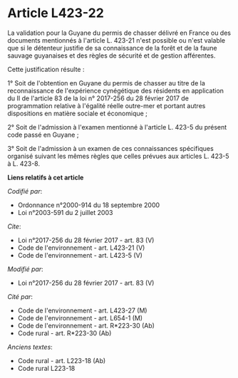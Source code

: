 # Article L423-22

La validation pour la Guyane du permis de chasser délivré en France ou des documents mentionnés à l'article L. 423-21 n'est
possible ou n'est valable que si le détenteur justifie de sa connaissance de la forêt et de la faune sauvage guyanaises et
des règles de sécurité et de gestion afférentes. 

Cette justification résulte : 

1° Soit de l'obtention en Guyane du permis de chasser au titre de la reconnaissance de l'expérience cynégétique des résidents
en application du II de l'article 83 de la loi n° 2017-256 du 28 février 2017 de programmation relative à l'égalité réelle
outre-mer et portant autres dispositions en matière sociale et économique ; 

2° Soit de l'admission à l'examen mentionné à l'article L. 423-5 du présent code passé en Guyane ; 

3° Soit de l'admission à un examen de ces connaissances spécifiques organisé suivant les mêmes règles que celles prévues aux
articles L. 423-5 à L. 423-8.

**Liens relatifs à cet article**

_Codifié par_:

  - Ordonnance n°2000-914 du 18 septembre 2000
  - Loi n°2003-591 du 2 juillet 2003

_Cite_:

  - Loi n°2017-256 du 28 février 2017 - art. 83 (V)
  - Code de l'environnement - art. L423-21 (V)
  - Code de l'environnement - art. L423-5 (V)

_Modifié par_:

  - Loi n°2017-256 du 28 février 2017 - art. 83 (V)

_Cité par_:

  - Code de l'environnement - art. L423-27 (M)
  - Code de l'environnement - art. L654-1 (M)
  - Code de l'environnement - art. R*223-30 (Ab)
  - Code rural - art. R*223-30 (Ab)

_Anciens textes_:

  - Code rural - art. L223-18 (Ab)
  - Code rural L223-18
